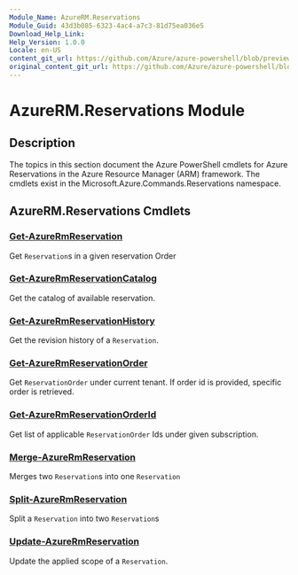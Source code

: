 ```yaml
---
Module_Name: AzureRM.Reservations
Module_Guid: 43d3b085-6323-4ac4-a7c3-81d75ea036e5
Download_Help_Link: 
Help_Version: 1.0.0
Locale: en-US
content_git_url: https://github.com/Azure/azure-powershell/blob/preview/src/ResourceManager/Reservations/Commands.Reservations/help/AzureRM.Reservations.md
original_content_git_url: https://github.com/Azure/azure-powershell/blob/preview/src/ResourceManager/Reservations/Commands.Reservations/help/AzureRM.Reservations.md
---
```


# AzureRM.Reservations Module
## Description
The topics in this section document the Azure PowerShell cmdlets for Azure Reservations in the Azure Resource Manager (ARM) framework. The cmdlets exist in the Microsoft.Azure.Commands.Reservations namespace.

## AzureRM.Reservations Cmdlets
### [Get-AzureRmReservation](Get-AzureRmReservation.md)
Get `Reservation`s in a given reservation Order

### [Get-AzureRmReservationCatalog](Get-AzureRmReservationCatalog.md)
Get the catalog of available reservation.

### [Get-AzureRmReservationHistory](Get-AzureRmReservationHistory.md)
Get the revision history of a `Reservation`.

### [Get-AzureRmReservationOrder](Get-AzureRmReservationOrder.md)
Get `ReservationOrder` under current tenant. If order id is provided, specific order is retrieved.

### [Get-AzureRmReservationOrderId](Get-AzureRmReservationOrderId.md)
Get list of applicable `ReservationOrder` Ids under given subscription.

### [Merge-AzureRmReservation](Merge-AzureRmReservation.md)
Merges two `Reservation`s into one `Reservation`

### [Split-AzureRmReservation](Split-AzureRmReservation.md)
Split a `Reservation` into two `Reservation`s

### [Update-AzureRmReservation](Update-AzureRmReservation.md)
Update the applied scope of a `Reservation`.

